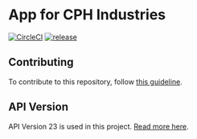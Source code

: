 # App for CPH Industries

[![CircleCI](https://img.shields.io/circleci/project/github/hold17/cphindustries.svg)](https://circleci.com/gh/hold17/cphindustries/)
[![release](https://img.shields.io/github/release/hold17/cphindustries.svg)](https://github.com/hold17/cphindustries/releases)

## Contributing

To contribute to this repository, follow [this guideline](docs/contributing.md).

## API Version

API Version 23 is used in this project. [Read more here](docs/api-version.md).

